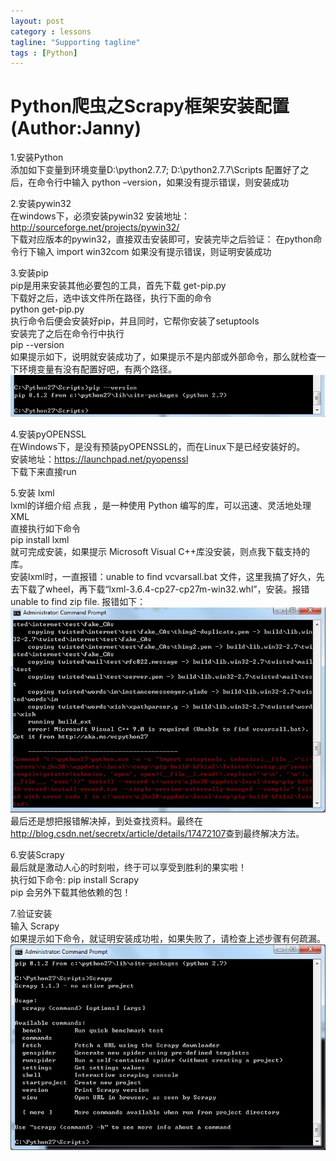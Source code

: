 ```yaml
---
layout: post
category : lessons
tagline: "Supporting tagline"
tags : [Python]
---
```


#   Python爬虫之Scrapy框架安装配置(Author:Janny)
1.安装Python     
   添加如下变量到环境变量D:\python2.7.7;  D:\python2.7.7\Scripts
   配置好了之后，在命令行中输入 python –version，如果没有提示错误，则安装成功
 
2.安装pywin32    
    在windows下，必须安装pywin32
    安装地址：<http://sourceforge.net/projects/pywin32/>    
    下载对应版本的pywin32，直接双击安装即可，安装完毕之后验证： 
    在python命令行下输入
    import win32com
    如果没有提示错误，则证明安装成功    
    
3.安装pip    
    pip是用来安装其他必要包的工具，首先下载 get-pip.py    
    下载好之后，选中该文件所在路径，执行下面的命令     
    python get-pip.py    
    执行命令后便会安装好pip，并且同时，它帮你安装了setuptools    
    安装完了之后在命令行中执行   
    pip --version    
    如果提示如下，说明就安装成功了，如果提示不是内部或外部命令，那么就检查一下环境变量有没有配置好吧，有两个路径。    
    <img src="/assets/images/pip.jpg" alt=" " class="img-responsive" />        
    
4.安装pyOPENSSL        
    在Windows下，是没有预装pyOPENSSL的，而在Linux下是已经安装好的。    
    安装地址：https://launchpad.net/pyopenssl    
    下载下来直接run    
    
5.安装 lxml   
    lxml的详细介绍 点我 ，是一种使用 Python 编写的库，可以迅速、灵活地处理 XML    
    直接执行如下命令     
    pip install lxml    
    就可完成安装，如果提示 Microsoft Visual C++库没安装，则点我下载支持的库。    
    安装lxml时，一直报错：unable to find vcvarsall.bat 文件，这里我搞了好久，先去下载了wheel，再下载“lxml-3.6.4-cp27-cp27m-win32.whl”，安装。报错unable to find zip file. 报错如下：    
     <img src="/assets/images/error.jpg" alt=" " class="img-responsive" />     
    最后还是想把报错解决掉，到处查找资料。最终在<http://blog.csdn.net/secretx/article/details/17472107>查到最终解决方法。     
    
6.安装Scrapy        
    最后就是激动人心的时刻啦，终于可以享受到胜利的果实啦！        
    执行如下命令: pip install Scrapy  
    pip 会另外下载其他依赖的包！    
        
7.验证安装        
    输入 Scrapy    
    如果提示如下命令，就证明安装成功啦，如果失败了，请检查上述步骤有何疏漏。    
     <img src="/assets/images/Scrapy.jpg" alt=" " class="img-responsive" />      
